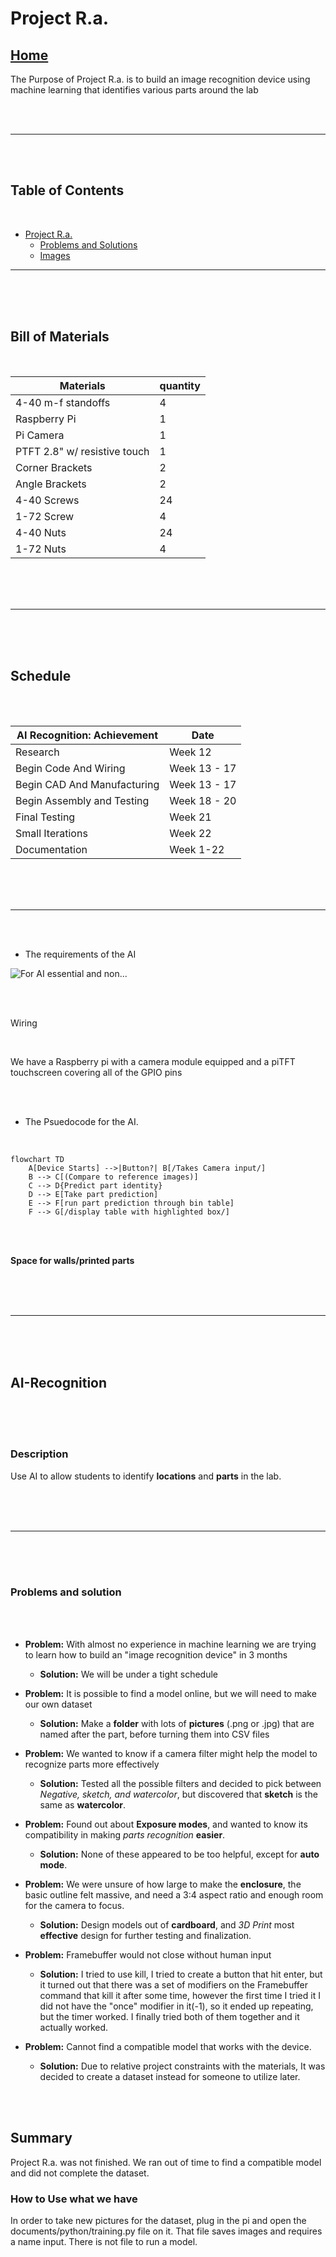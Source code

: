 # Project R.a.

## [Home](https://github.com/ezahid82/Engineering_F.e.R.a/tree/main)

The Purpose of Project R.a. is to build an image recognition device using machine learning that identifies various parts around the lab

<br>
<br>

---

<br>
<br>

## Table of Contents

<br>

* [Project R.a.](#ai-recognition)
   * [Problems and Solutions](#problems-and-solution)
   * [Images](#images)

---

<br>
<br>
<br>

## Bill of Materials

<br>

Materials | quantity |
--------- | -------- |
4-40 m-f standoffs | 4 |
Raspberry Pi | 1 |
Pi Camera | 1 |
PTFT 2.8" w/ resistive touch | 1 |
Corner Brackets | 2 |
Angle Brackets | 2 |
4-40 Screws | 24 |
1-72 Screw | 4 |
4-40 Nuts | 24 |
1-72 Nuts | 4 |


<br>
<br>
<br>

---

<br>
<br>
<br>


## Schedule

<br>
<br>


AI Recognition: Achievement   |   Date  |
------------- |-------- |
Research | Week 12 |
Begin Code And Wiring | Week 13 - 17 |
Begin CAD And Manufacturing | Week 13 - 17 |
Begin Assembly and Testing | Week 18 - 20 |
Final Testing | Week 21 |
Small Iterations | Week 22 |
Documentation | Week 1-22 |



<br>
<br>
<br>

---

<br>
<br>

* The requirements of the AI

![For AI essential and non...](Images/Essential%20and%20Nonessential%20for%20Capstone%20[AI].jpg)

<br>
<br>

Wiring

<br>

We have a Raspberry pi with a camera module equipped and a piTFT touchscreen covering all of the GPIO pins

<br>
<br>

* The Psuedocode for the AI.

<br>

```mermaid
flowchart TD
    A[Device Starts] -->|Button?| B[/Takes Camera input/]
    B --> C[(Compare to reference images)]
    C --> D{Predict part identity}
    D --> E[Take part prediction]
    E --> F[run part prediction through bin table]
    F --> G[/display table with highlighted box/]
```

<br>
<br>



**Space for walls/printed parts**


<br>
<br>
<br>

---

<br>
<br>
<br>

## AI-Recognition

<br>
<br>
<br>

### Description

Use AI to allow students to identify **locations** and **parts** in the lab.

<br>
<br>
<br>

---

<br>
<br>
<br>

### Problems and solution

<br>
<br>

* **Problem:** With almost no experience in machine learning we are trying to learn how to build an "image recognition device" in 3 months
  
   * **Solution:** We will be under a tight schedule

* **Problem:** It is possible to find a model online, but we will need to make our own dataset
  
   * **Solution:** Make a **folder** with lots of **pictures** (.png or .jpg) that are named after the part, before turning them into CSV files

* **Problem:** We wanted to know if a camera filter might help the model to recognize parts more effectively

   * **Solution:** Tested all the possible filters and decided to pick between *Negative, sketch, and watercolor*, but discovered that **sketch** is the same as **watercolor**.

* **Problem:** Found out about **Exposure modes**, and wanted to know its compatibility in making *parts recognition* **easier**.

   * **Solution:** None of these appeared to be too helpful, except for **auto mode**.

* **Problem:** We were unsure of how large to make the **enclosure**, the basic outline felt massive, and need a 3:4 aspect ratio and enough room for the camera to focus.

   * **Solution:** Design models out of **cardboard**, and *3D Print* most **effective** design for further testing and finalization.

* **Problem:** Framebuffer would not close without human input

   * **Solution:** I tried to use kill, I tried to create a button that hit enter, but it turned out that there was a set of modifiers on the Framebuffer command that kill it after some time, however the first time I tried it I did not have the "once" modifier in it(-1), so it ended up repeating, but the timer worked. I finally tried both of them together and it actually worked.

* **Problem:** Cannot find a compatible model that works with the device.
  
   * **Solution:** Due to relative project constraints with the materials, It was decided to create a dataset instead for someone to utilize later.
 
<br>
<br>

## Summary

Project R.a. was not finished. We ran out of time to find a compatible model and did not complete the dataset.

### How to Use what we have

In order to take new pictures for the dataset, plug in the pi and open the documents/python/training.py file on it. That file saves images and requires a name input. There is not file to run a model.

